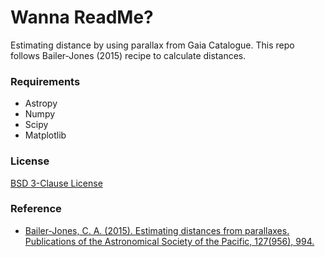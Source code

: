 # Wanna ReadMe?
Estimating distance by using parallax from Gaia Catalogue.
This repo follows Bailer-Jones (2015) recipe to calculate distances.

### Requirements
- Astropy
- Numpy
- Scipy
- Matplotlib

### License
[BSD 3-Clause License](./LICENSE)

### Reference
- [Bailer-Jones, C. A. (2015). Estimating distances from parallaxes. Publications of the Astronomical Society of the Pacific, 127(956), 994.](https://iopscience.iop.org/article/10.1086/683116)